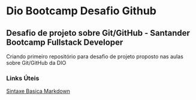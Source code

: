 # Dio Bootcamp Desafio Github
## Desafio de projeto sobre Git/GitHub - Santander Bootcamp Fullstack Developer
Criando primeiro repositório para desafio de projeto proposto nas aulas sobre Git/GitHub da DIO

### Links Úteis
[Sintaxe Basica Markdown](https://www.markdownguide.org/basic-syntax/)
